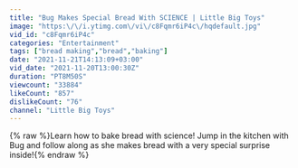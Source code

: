 ```yaml
---
title: "Bug Makes Special Bread With SCIENCE | Little Big Toys"
image: "https:\/\/i.ytimg.com\/vi\/c8Fqmr6iP4c\/hqdefault.jpg"
vid_id: "c8Fqmr6iP4c"
categories: "Entertainment"
tags: ["bread making","bread","baking"]
date: "2021-11-21T14:13:09+03:00"
vid_date: "2021-11-20T13:00:30Z"
duration: "PT8M50S"
viewcount: "33884"
likeCount: "857"
dislikeCount: "76"
channel: "Little Big Toys"
---
```

{% raw %}Learn how to bake bread with science! Jump in the kitchen with Bug and follow along as she makes bread with a very special surprise inside!{% endraw %}
